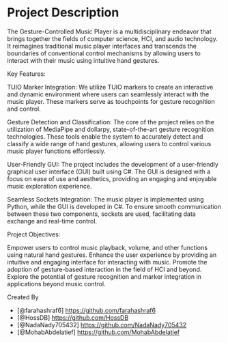 # Project Description
The Gesture-Controlled Music Player is a multidisciplinary endeavor that brings together the fields of computer science, HCI, and audio technology. It reimagines traditional music player interfaces and transcends the boundaries of conventional control mechanisms by allowing users to interact with their music using intuitive hand gestures.

Key Features:

TUIO Marker Integration: We utilize TUIO markers to create an interactive and dynamic environment where users can seamlessly interact with the music player. These markers serve as touchpoints for gesture recognition and control.

Gesture Detection and Classification: The core of the project relies on the utilization of MediaPipe and dollarpy, state-of-the-art gesture recognition technologies. These tools enable the system to accurately detect and classify a wide range of hand gestures, allowing users to control various music player functions effortlessly.

User-Friendly GUI: The project includes the development of a user-friendly graphical user interface (GUI) built using C#. The GUI is designed with a focus on ease of use and aesthetics, providing an engaging and enjoyable music exploration experience.

Seamless Sockets Integration: The music player is implemented using Python, while the GUI is developed in C#. To ensure smooth communication between these two components, sockets are used, facilitating data exchange and real-time control.

Project Objectives:

Empower users to control music playback, volume, and other functions using natural hand gestures.
Enhance the user experience by providing an intuitive and engaging interface for interacting with music.
Promote the adoption of gesture-based interaction in the field of HCI and beyond.
Explore the potential of gesture recognition and marker integration in applications beyond music control.

Created By
- [@farahashraf6] https://github.com/farahashraf6
- [@HossDB] https://github.com/HossDB
- [@NadaNady705432] https://github.com/NadaNady705432
- [@MohabAbdelatief] https://github.com/MohabAbdelatief
